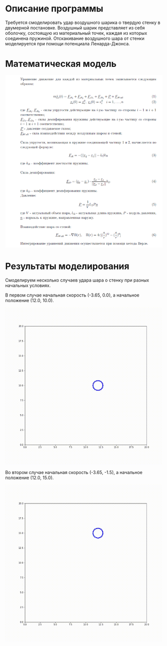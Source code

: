 # Описание программы

Требуется смоделировать удар воздушного шарика о твердую стенку в двумерной постановке. Воздушный шарик представляет из себя оболочку, состоящую из материальный точек, каждая из которых соединена пружиной. Отскакивание воздушного шара от стенки моделируется при помощи потенциала Ленарда-Джонса. 

# Математическая модель

![](https://github.com/DmitryPashkovsky/balloon_modeling_2D/blob/main/theory.png)


# Результаты моделирования
Смоделируем несколько случаев удара шара о стенку при разных начальных условиях.

В первом случае начальная скорость (-3.65, 0.0), а начальное положение (12.0, 10.0).

![](https://github.com/DmitryPashkovsky/balloon_modeling_2D/blob/main/experiment_1.gif)

Во втором случае начальная скорость (-3.65, -1.5), а начальное положение (12.0, 15.0).

![](https://github.com/DmitryPashkovsky/balloon_modeling_2D/blob/main/experiment_2.gif)
